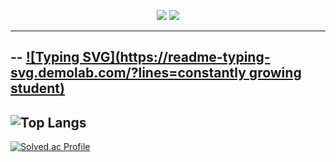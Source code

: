 <p align="center">
  <a href="https://www.instagram.com/eunchong1761/" style="color: inherit;text-decoration: none;">
    <img src="https://img.shields.io/badge/Instagram-E4405F?style=for-the-badge&logo=Instagram&logoColor=white"/>
  </a>
  <a href="https://velog.io/@zkors/posts/" style="color: inherit;text-decoration: none;">
    <img src="https://img.shields.io/badge/velog-20C997?style=for-the-badge&logo=velog&logoColor=white"/>
  </a>
  <hr>
  </p>

--
[![Typing SVG](https://readme-typing-svg.demolab.com/?lines=constantly growing student)](https://git.io/typing-svg)
---

  <p align="center">

  ![Top Langs](https://github-readme-stats.vercel.app/api/top-langs/?username=Kr-verified&layout=compact&hide=jupyter%20notebook,html,css&langs_count=20)
  ---
  </p>

    
  [![Solved.ac Profile](http://mazassumnida.wtf/api/generate_badge?boj=zkors)](https://solved.ac/zkors)
<br>
